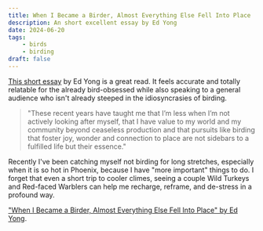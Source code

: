 ```yaml
---
title: When I Became a Birder, Almost Everything Else Fell Into Place
description: An short excellent essay by Ed Yong
date: 2024-06-20
tags:
    - birds
    - birding
draft: false
---
```


[This short essay](https://www.nytimes.com/2024/03/30/opinion/birding-spring-merlin-ebird.html?unlocked_article_code=1.000.eh-X.CMLj_CsLEuai&smid=url-share) by Ed Yong is a great read. It feels accurate and totally relatable for the already bird-obsessed while also speaking to a general audience who isn't already steeped in the idiosyncrasies of birding.

> "These recent years have taught me that I’m less when I’m not actively looking after myself, that I have value to my world and my community beyond ceaseless production and that pursuits like birding that foster joy, wonder and connection to place are not sidebars to a fulfilled life but their essence."

Recently I've been catching myself not birding for long stretches, especially when it is so hot in Phoenix, because I have "more important" things to do. I forget that even a short trip to cooler climes, seeing a couple Wild Turkeys and Red-faced Warblers can help me recharge, reframe, and de-stress in a profound way.

["When I Became a Birder, Almost Everything Else Fell Into Place" by Ed Yong](https://www.nytimes.com/2024/03/30/opinion/birding-spring-merlin-ebird.html?unlocked_article_code=1.000.eh-X.CMLj_CsLEuai&smid=url-share).
